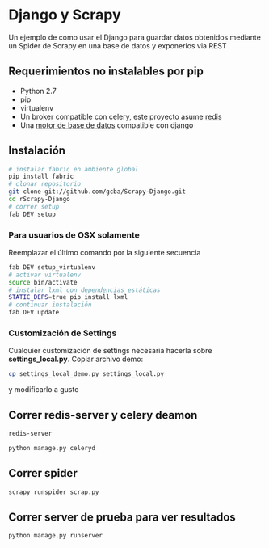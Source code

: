 # Django y Scrapy

Un ejemplo de como usar el Django para guardar datos obtenidos mediante un Spider de Scrapy en una base de datos y exponerlos via REST

## Requerimientos no instalables por pip

+ Python 2.7
+ pip
+ virtualenv
+ Un broker compatible con celery, este proyecto asume [redis](http://redis.io) 
+ Una [motor de base de datos](https://docs.djangoproject.com/en/1.3/ref/databases/) compatible con django 

## Instalación


```bash
# instalar fabric en ambiente global
pip install fabric
# clonar repositorio
git clone git://github.com/gcba/Scrapy-Django.git
cd rScrapy-Django
# correr setup
fab DEV setup
```

### Para usuarios de OSX solamente

Reemplazar el último comando por la siguiente secuencia

```bash
fab DEV setup_virtualenv
# activar virtualenv
source bin/activate
# instalar lxml con dependencias estáticas
STATIC_DEPS=true pip install lxml
# continuar instalación
fab DEV update

```

### Customización de Settings 

Cualquier customización de settings necesaria hacerla sobre **settings_local.py**. Copiar archivo demo:

```bash
cp settings_local_demo.py settings_local.py
```
y modificarlo a gusto

## Correr redis-server y celery deamon

```bash
redis-server
```

```bash
python manage.py celeryd
```

## Correr spider

```bash
scrapy runspider scrap.py
```

## Correr server de prueba para ver resultados 
```bash
python manage.py runserver
```